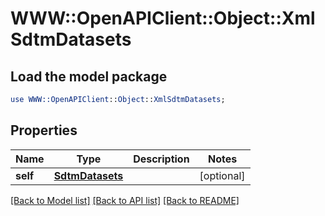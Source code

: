# WWW::OpenAPIClient::Object::XmlSdtmDatasets

## Load the model package
```perl
use WWW::OpenAPIClient::Object::XmlSdtmDatasets;
```

## Properties
Name | Type | Description | Notes
------------ | ------------- | ------------- | -------------
**self** | [**SdtmDatasets**](SdtmDatasets.md) |  | [optional] 

[[Back to Model list]](../README.md#documentation-for-models) [[Back to API list]](../README.md#documentation-for-api-endpoints) [[Back to README]](../README.md)


